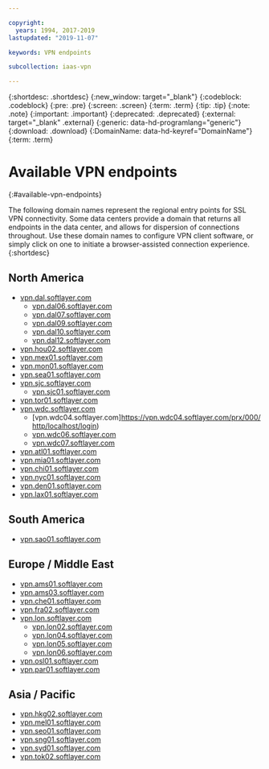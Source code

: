```yaml
---

copyright:
  years: 1994, 2017-2019
lastupdated: "2019-11-07"

keywords: VPN endpoints

subcollection: iaas-vpn

---
```


{:shortdesc: .shortdesc}
{:new_window: target="_blank"}
{:codeblock: .codeblock}
{:pre: .pre}
{:screen: .screen}
{:term: .term}
{:tip: .tip}
{:note: .note}
{:important: .important}
{:deprecated: .deprecated}
{:external: target="_blank" .external}
{:generic: data-hd-programlang="generic"}
{:download: .download}
{:DomainName: data-hd-keyref="DomainName"}
{:term: .term}

# Available VPN endpoints
{:#available-vpn-endpoints}

The following domain names represent the regional entry points for SSL VPN connectivity. Some data centers provide a domain that returns all endpoints in the data center, and allows for dispersion of connections throughout. Use these domain names to configure VPN client software, or simply click on one to initiate a browser-assisted connection experience.
{:shortdesc}

## North America
* [vpn.dal.softlayer.com](https://vpn.dal.softlayer.com/prx/000/http/localhost/login/index.html)
  * [vpn.dal06.softlayer.com](https://vpn.dal06.softlayer.com/prx/000/http/localhost/login)
  * [vpn.dal07.softlayer.com](https://vpn.dal07.softlayer.com/prx/000/http/localhost/login)
  * [vpn.dal09.softlayer.com](https://vpn.dal09.softlayer.com/prx/000/http/localhost/login)
  * [vpn.dal10.softlayer.com](https://vpn.dal10.softlayer.com/prx/000/http/localhost/login)
  * [vpn.dal12.softlayer.com](https://vpn.dal12.softlayer.com/prx/000/http/localhost/login)
* [vpn.hou02.softlayer.com](https://vpn.hou02.softlayer.com/prx/000/http/localhost/login)
* [vpn.mex01.softlayer.com](https://vpn.mex01.softlayer.com/prx/000/http/localhost/login)
* [vpn.mon01.softlayer.com](https://vpn.mon01.softlayer.com/prx/000/http/localhost/login)
* [vpn.sea01.softlayer.com](hhttps://vpn.sea01.softlayer.com/prx/000/http/localhost/login)
* [vpn.sjc.softlayer.com](https://vpn.sjc.softlayer.com/prx/000/http/localhost/login/index.html)
  * [vpn.sjc01.softlayer.com](https://vpn.sjc01.softlayer.com/prx/000/http/localhost/login)
* [vpn.tor01.softlayer.com](https://vpn.tor01.softlayer.com/prx/000/http/localhost/login)
* [vpn.wdc.softlayer.com](https://vpn.wdc.softlayer.com/prx/000/http/localhost/login/index.html)
  * [vpn.wdc04.softlayer.com]https://vpn.wdc04.softlayer.com/prx/000/http/localhost/login)
  * [vpn.wdc06.softlayer.com](https://vpn.wdc06.softlayer.com/prx/000/http/localhost/login/index.html)
  * [vpn.wdc07.softlayer.com](https://vpn.wdc07.softlayer.com/prx/000/http/localhost/login/index.html)
* [vpn.atl01.softlayer.com](https://vpn.atl01.softlayer.com/prx/000/http/localhost/login)
* [vpn.mia01.softlayer.com](https://vpn.mia01.softlayer.com/prx/000/http/localhost/login)
* [vpn.chi01.softlayer.com](https://vpn.chi01.softlayer.com/prx/000/http/localhost/login)
* [vpn.nyc01.softlayer.com](https://vpn.nyc01.softlayer.com/prx/000/http/localhost/login)
* [vpn.den01.softlayer.com](https://vpn.den01.softlayer.com/prx/000/http/localhost/login)
* [vpn.lax01.softlayer.com](https://vpn.lax01.softlayer.com/prx/000/http/localhost/login)

## South America
* [vpn.sao01.softlayer.com](https://vpn.sao01.softlayer.com/prx/000/http/localhost/login)

## Europe / Middle East
* [vpn.ams01.softlayer.com](https://vpn.ams01.softlayer.com/prx/000/http/localhost/login)
* [vpn.ams03.softlayer.com](https://vpn.ams03.softlayer.com/prx/000/http/localhost/login)
* [vpn.che01.softlayer.com](https://vpn.che01.softlayer.com/prx/000/http/localhost/login)
* [vpn.fra02.softlayer.com](https://vpn.fra02.softlayer.com/prx/000/http/localhost/login)
* [vpn.lon.softlayer.com](https://vpn.lon.softlayer.com/prx/000/http/localhost/login/index.html)
  * [vpn.lon02.softlayer.com](https://vpn.lon02.softlayer.com/prx/000/http/localhost/login)
  * [vpn.lon04.softlayer.com](https://vpn.lon04.softlayer.com/prx/000/http/localhost/login)
  * [vpn.lon05.softlayer.com](https://vpn.lon05.softlayer.com/prx/000/http/localhost/login)
  * [vpn.lon06.softlayer.com](https://vpn.lon06.softlayer.com/prx/000/http/localhost/login)
* [vpn.osl01.softlayer.com](https://vpn.osl01.softlayer.com/prx/000/http/localhost/login)
* [vpn.par01.softlayer.com](https://vpn.par01.softlayer.com/prx/000/http/localhost/login)

## Asia / Pacific
* [vpn.hkg02.softlayer.com](https://vpn.hkg02.softlayer.com/prx/000/http/localhost/login)
* [vpn.mel01.softlayer.com](hhttps://vpn.mel01.softlayer.com/prx/000/http/localhost/login)
* [vpn.seo01.softlayer.com](https://vpn.seo01.softlayer.com/prx/000/http/localhost/login)
* [vpn.sng01.softlayer.com](https://vpn.sng01.softlayer.com/prx/000/http/localhost/login)
* [vpn.syd01.softlayer.com](hhttps://vpn.syd01.softlayer.com/prx/000/http/localhost/login)
* [vpn.tok02.softlayer.com](https://vpn.tok02.softlayer.com/prx/000/http/localhost/login)
